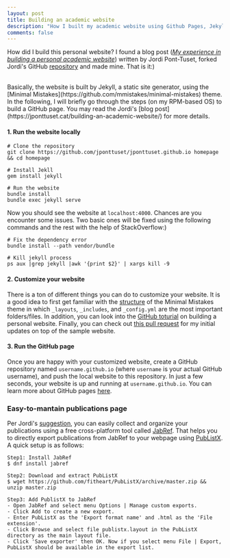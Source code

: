 ```yaml
---
layout: post
title: Building an academic website
description: "How I built my academic website using Github Pages, Jekyll, Minimal Mistakes, JabRef, and PubListX."
comments: false
---
```


How did I build this personal website? I found a blog post ([_My experience in building a personal academic website_](https://jponttuset.cat/building-an-academic-website/)) written by Jordi Pont-Tuset, forked Jordi's GitHub [repository](https://github.com/jponttuset/jponttuset.github.io) and made mine. That is it:)

<br />
Basically, the website is built by Jekyll, a static site generator, using the [Minimal Mistakes](https://github.com/mmistakes/minimal-mistakes) theme. In the following, I will briefly go through the steps (on my RPM-based OS) to build a GitHub page. You may read the Jordi's [blog post](https://jponttuset.cat/building-an-academic-website/) for more details. 


#### 1. Run the website locally

```
# Clone the repository
git clone https://github.com/jponttuset/jponttuset.github.io homepage && cd homepage

# Install Jekll
gem install jekyll

# Run the website
bundle install
bundle exec jekyll serve
```

Now you should see the website at `localhost:4000`. Chances are you encounter some issues. Two basic ones will be fixed using the following commands and the rest with the help of StackOverflow:)

```
# Fix the dependency error
bundle install --path vendor/bundle

# Kill jekyll process
ps aux |grep jekyll |awk '{print $2}' | xargs kill -9
```


#### 2. Customize your website
There is a ton of different things you can do to customize your website. It is a good idea to first get familiar with the [structure](https://mmistakes.github.io/minimal-mistakes/docs/structure/) of the Minimal Mistakes theme in which `_layouts`, `_includes`, and `_config.yml` are the most important folders/files. In addition, you can look into the [GitHub toturial](https://github.com/github/personal-website/blob/master/README.md) on building a personal website. Finally, you can check out [this pull request](https://github.com/hmdfsn/hmdfsn.github.io/pull/1/files) for my initial updates on top of the sample website.


#### 3. Run the GitHub page
Once you are happy with your customized website, create a GitHub repository named `username.github.io` (where `username` is your actual GitHub username), and push the local website to this repository. In just a few seconds, your website is up and running at `username.github.io`. You can learn more about GitHub pages [here](https://guides.github.com/features/pages/).


### Easy-to-mantain publications page
Per Jordi's [suggestion](https://jponttuset.cat/building-an-academic-website/#easy-to-mantain-publications-page), you can easily collect and organize your publications using a free cross-platform tool called [JabRef](http://www.jabref.org/). That helps you to directly export publications from JabRef to your webpage using [PubListX](https://github.com/fitheart/PubListX). A quick setup is as follows:

```
Step1: Install JabRef
$ dnf install jabref

Step2: Download and extract PubListX
$ wget https://github.com/fitheart/PubListX/archive/master.zip && unzip master.zip

Step3: Add PublistX to JabRef
- Open JabRef and select menu Options | Manage custom exports.
- Click Add to create a new export.
- Enter PubListX as the 'Export format name' and .html as the 'File extension'.
- Click Browse and select file publistx.layout in the PubListX directory as the main layout file.
- Click 'Save exporter' then OK. Now if you select menu File | Export, PubListX should be available in the export list.
```
